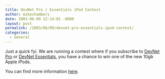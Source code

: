 ```yaml
---
title: DevNet Pro / Essentials iPod Contest
author: mikechambers
date: 2003-06-09 12:14:01 -0800
layout: post
permalink: /2003/06/09/devnet-pro-essentials-ipod-contest/
categories:
  - General
---
```



Just a quick fyi. We are running a contest where if you subscribe to [DevNet Pro][1] or [DevNet Essentials][2], you have a chance to win one of the new 10gb Apple iPods.

You can find more information [here][3].

 [1]: http://www.macromedia.com/devnet/subscriptions/
 [2]: http://www.macromedia.com/software/drk/
 [3]: http://www.macromedia.com/special/drk/email/